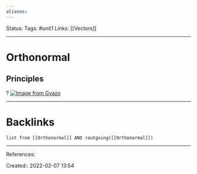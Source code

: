 ```yaml
---
aliases:
---
```

Status:
Tags: #unit1
Links: [[Vectors]]
___

# Orthonormal

## Principles
?
[![Image from Gyazo](https://i.gyazo.com/2a00d12ecf08aec59e6fb21d4d45e147.png)](https://gyazo.com/2a00d12ecf08aec59e6fb21d4d45e147)
___

# Backlinks
```dataview
list from [[Orthonormal]] AND !outgoing([[Orthonormal]])
```
___
References:

Created:: 2022-02-07 13:54
